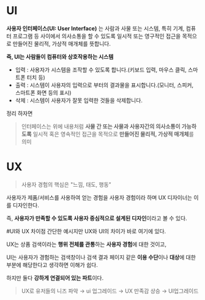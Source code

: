 # UI
**사용자 인터페이스(UI: User Interface)** 는 사람과 사물 또는 시스템, 특히 기계, 컴퓨터 프로그램 등 사이에서 의사소통을 할 수 있도록 일시적 또는 영구적인 접근을 목적으로 만들어진 물리적, 가상적 매개체를 뜻합니다.

**즉, UI는 사람들이 컴퓨터와 상호작용하는 시스템**

- 입력 : 사용자가 시스템을 조작할 수 있도록 합니다.(키보드 입력, 마우스 클릭, 스마트폰 터치 등)
- 출력 : 시스템이 사용자의 입력으로 부터의 결과물을 표시합니다.(모니터, 스피커, 스마트폰 화면 등의 표시)
- 삭제 : 시스템이 사용자가 잘못 입력한 것들을 삭제합니다.

정리 하자면

>인터페이스는 위에 내용처럼 **사물 간 또는 사물과 사용자간의 의사소통이 가능하도록**
일시적 혹은 영속적인 접근을 목적으로 **만들어진 물리적, 가상적 매개체**를 의미

# UX
> 사용자 경험의 핵심은 "느낌, 태도, 행동”
>

사용자가 제품/서비스를 사용하여 얻는 경험을 사용자 경험이라 하며 UX 디자이너는 이를 디자인한다.

즉, **사용자가 만족할 수 있도록 사용자 중심적으로 설계된 디자인**이라고 볼 수 있다.

#UI와 UX 차이점
간단한 예시지만 UX와 UI의 차이가 바로 여기에 있다.

UX는 상품 검색이라는 **행위 전체를 관통**하는 **사용자 경험**에 대한 것이고,

UI는 사용자가 경험하는 검색창이나 검색 결과 페이지 같은 **이용 수단**이나 **대상**에 대한 부분에 해당한다고 생각하면 이해가 쉽다.

하지만 둘다 **강하게 연결되어 있는 파트**이다.

> UX로 유저들의 니즈 파악 → ui 업그레이드 → UX 만족감 상승 → UI업그레이드
>